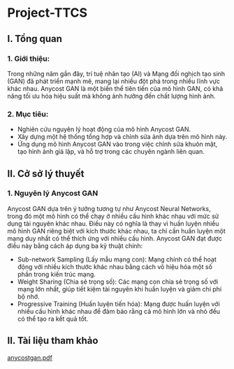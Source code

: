 # Project-TTCS
## I.	Tổng quan
### 1.	Giới thiệu:
 Trong những năm gần đây, trí tuệ nhân tạo (AI) và Mạng đối nghịch tạo sinh (GAN) đã phát triển mạnh mẽ, mang lại nhiều đột phá trong nhiều lĩnh vực khác nhau. Anycost GAN là một biến thể tiên tiến của mô hình GAN, có khả năng tối ưu hóa hiệu suất mà không ảnh hưởng đến chất lượng hình ảnh.
### 2.	Mục tiêu:
-	Nghiên cứu nguyên lý hoạt động của mô hình Anycost GAN.
-	Xây dựng một hệ thống tổng hợp và chỉnh sửa ảnh dựa trên mô hình này.
-	Ứng dụng mô hình Anycost GAN vào trong việc chỉnh sửa khuôn mặt, tạo hình ảnh giả lập, và hỗ trợ trong các chuyên ngành liên quan.

## II.	Cở sở lý thuyết
### 1.	Nguyên lý Anycost GAN
Anycost GAN dựa trên ý tưởng tương tự như Anycost Neural Networks, trong đó một mô hình có thể chạy ở nhiều cấu hình khác nhau với mức sử dụng tài nguyên khác nhau. Điều này có nghĩa là thay vì huấn luyện nhiều mô hình GAN riêng biệt với kích thước khác nhau, ta chỉ cần huấn luyện một mạng duy nhất có thể thích ứng với nhiều cấu hình.
Anycost GAN đạt được điều này bằng cách áp dụng ba kỹ thuật chính:
-	Sub-network Sampling (Lấy mẫu mạng con): Mạng chính có thể hoạt động với nhiều kích thước khác nhau bằng cách vô hiệu hóa một số phần trong kiến trúc mạng.
-	Weight Sharing (Chia sẻ trọng số): Các mạng con chia sẻ trọng số với mạng lớn nhất, giúp tiết kiệm tài nguyên khi huấn luyện và giảm chi phí bộ nhớ.
-	Progressive Training (Huấn luyện tiến hóa): Mạng được huấn luyện với nhiều cấu hình khác nhau để đảm bảo rằng cả mô hình lớn và nhỏ đều có thể tạo ra kết quả tốt.
## II. Tài liệu tham khảo
[anycostgan.pdf](https://github.com/user-attachments/files/19825304/anycostgan.pdf)
